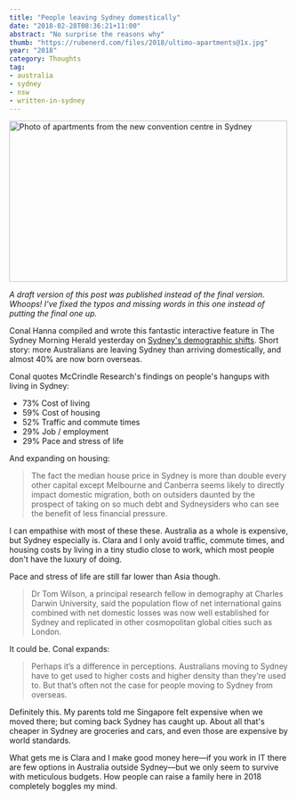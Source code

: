 ```yaml
---
title: "People leaving Sydney domestically"
date: "2018-02-28T08:36:21+11:00"
abstract: "No surprise the reasons why"
thumb: "https://rubenerd.com/files/2018/ultimo-apartments@1x.jpg"
year: "2018"
category: Thoughts
tag:
- australia
- sydney
- nsw
- written-in-sydney
---
```

<p><img src="https://rubenerd.com/files/2018/sydneyapartments@1x.jpg" srcset="https://rubenerd.com/files/2018/sydneyapartments@1x.jpg 1x, https://rubenerd.com/files/2018/sydneyapartments@2x.jpg 2x" alt="Photo of apartments from the new convention centre in Sydney" style="width:500px; height:289px;" /></p>

<p style="font-style:italic">A draft version of this post was published instead of the final version. Whoops! I've fixed the typos and missing words in this one instead of putting the final one up.</p>

Conal Hanna compiled and wrote this fantastic interactive feature in The Sydney Morning Herald yesterday on [Sydney's demographic shifts]. Short story: more Australians are leaving Sydney than arriving domestically, and almost 40% are now born overseas. 

Conal quotes McCrindle Research's findings on people's hangups with living in Sydney:

* 73% Cost of living
* 59% Cost of housing
* 52% Traffic and commute times
* 29% Job / employment
* 29% Pace and stress of life

And expanding on housing:

> The fact the median house price in Sydney is more than double every other capital except Melbourne and Canberra seems likely to directly impact domestic migration, both on outsiders daunted by the prospect of taking on so much debt and Sydneysiders who can see the benefit of less financial pressure. 

I can empathise with most of these these. Australia as a whole is expensive, but Sydney especially is. Clara and I only avoid traffic, commute times, and housing costs by living in a tiny studio close to work, which most people don't have the luxury of doing.

Pace and stress of life are still far lower than Asia though.

> Dr Tom Wilson, a principal research fellow in demography at Charles Darwin University, said the population flow of net international gains combined with net domestic losses was now well established for Sydney and replicated in other cosmopolitan global cities such as London. 

It could be. Conal expands:

> Perhaps it’s a difference in perceptions. Australians moving to Sydney have to get used to higher costs and higher density than they’re used to. But that’s often not the case for people moving to Sydney from overseas.

Definitely this. My parents told me Singapore felt expensive when we moved there; but coming back Sydney has caught up. About all that's cheaper in Sydney are groceries and cars, and even those are expensive by world standards.

What gets me is Clara and I make good money here—if you work in IT there are few options in Australia outside Sydney—but we only seem to survive with meticulous budgets. How people can raise a family here in 2018 completely boggles my mind.

[Sydney's demographic shifts]: https://www.smh.com.au/interactive/2018/the-world-loves-sydney-australians-arent-that-fussed/

